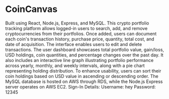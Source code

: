 # CoinCanvas
Built using React, Node.js, Express, and MySQL. This crypto portfolio tracking platform allows logged-in users to search, add, and remove cryptocurrencies from their portfolios. Once added, users can document each coin's transaction history, purchase price, quantity, total cost, and date of acquisition. The interface enables users to edit and delete transactions. The user dashboard showcases total portfolio value, gain/loss, USD holdings, coin quantities, and percentage changes over the past day. It also includes an interactive line graph illustrating portfolio performance across yearly, monthly, and weekly intervals, along with a pie chart representing holding distribution. To enhance usability, users can sort their coin holdings based on USD value in ascending or descending order. The MySQL database is hosted on AWS through RDS, while the Node.js Express server operates on AWS EC2.
Sign-In Details:
Username: hey
Password: 12345

